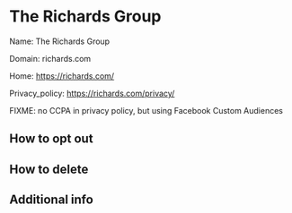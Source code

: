 # The Richards Group

Name: The Richards Group

Domain: richards.com

Home: https://richards.com/

Privacy_policy: https://richards.com/privacy/

FIXME: no CCPA in privacy policy, but using Facebook Custom Audiences

## How to opt out




## How to delete



## Additional info


